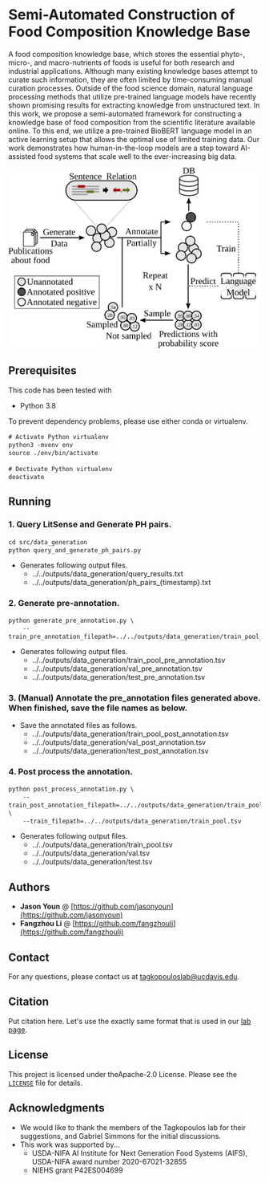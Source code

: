 # Semi-Automated Construction of Food Composition Knowledge Base

A food composition knowledge base, which stores the essential phyto-, micro-, and macro-nutrients of foods is useful for both research and industrial applications. Although many existing knowledge bases attempt to curate such information, they are often limited by time-consuming manual curation processes. Outside of the food science domain, natural language processing methods that utilize pre-trained language models have recently shown promising results for extracting knowledge from unstructured text. In this work, we propose a semi-automated framework for constructing a knowledge base of food composition from the scientific literature available online. To this end, we utilize a pre-trained BioBERT language model in an active learning setup that allows the optimal use of limited training data. Our work demonstrates how human-in-the-loop models are a step toward AI-assisted food systems that scale well to the ever-increasing big data.

![Figure 1](figures/Figure1.svg)

## Prerequisites

This code has been tested with
* Python 3.8

To prevent dependency problems, please use either conda or virtualenv.

```
# Activate Python virtualenv
python3 -mvenv env
source ./env/bin/activate

# Dectivate Python virtualenv
deactivate
```

## Running

### 1. Query LitSense and Generate PH pairs.

```
cd src/data_generation
python query_and_generate_ph_pairs.py
```

* Generates following output files.
	- ../../outputs/data_generation/query_results.txt
	- ../../outputs/data_generation/ph_pairs_{timestamp}.txt

### 2. Generate pre-annotation.

```
python generate_pre_annotation.py \
    --train_pre_annotation_filepath=../../outputs/data_generation/train_pool_pre_annotation.tsv
```

* Generates following output files.
	- ../../outputs/data_generation/train_pool_pre_annotation.tsv
	- ../../outputs/data_generation/val_pre_annotation.tsv
	- ../../outputs/data_generation/test_pre_annotation.tsv

### 3. (Manual) Annotate the pre_annotation files generated above. When finished, save the file names as below.

* Save the annotated files as follows.
	- ../../outputs/data_generation/train_pool_post_annotation.tsv
	- ../../outputs/data_generation/val_post_annotation.tsv
	- ../../outputs/data_generation/test_post_annotation.tsv

### 4. Post process the annotation.

```
python post_process_annotation.py \
    --train_post_annotation_filepath=../../outputs/data_generation/train_pool_post_annotation.tsv \
    --train_filepath=../../outputs/data_generation/train_pool.tsv
```

* Generates following output files.
	- ../../outputs/data_generation/train_pool.tsv
	- ../../outputs/data_generation/val.tsv
	- ../../outputs/data_generation/test.tsv


## Authors

* **Jason Youn** @ [https://github.com/jasonyoun](https://github.com/jasonyoun)
* **Fangzhou Li** @ [https://github.com/fangzhouli](https://github.com/fangzhouli)

## Contact

For any questions, please contact us at tagkopouloslab@ucdavis.edu.

## Citation

Put citation here. Let's use the exactly same format that is used in our [lab page](http://tagkopouloslab.ucdavis.edu/?page_id=648).

## License

This project is licensed under theApache-2.0 License. Please see the <code>[LICENSE](./LICENSE)</code> file for details.

## Acknowledgments

* We would like to thank the members of the Tagkopoulos lab for their suggestions, and Gabriel Simmons for the initial discussions.
* This work was supported by...
	- USDA-NIFA AI Institute for Next Generation Food Systems (AIFS), USDA-NIFA award number 2020-67021-32855
	- NIEHS grant P42ES004699
